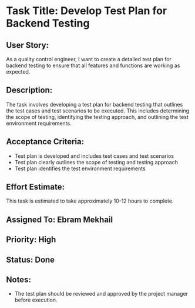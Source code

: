 # Task Title: Develop Test Plan for Backend Testing

## User Story:
As a quality control engineer, I want to create a detailed test plan for backend testing to ensure that all features and functions are working as expected.

## Description:
The task involves developing a test plan for backend testing that outlines the test cases and test scenarios to be executed. This includes determining the scope of testing, identifying the testing approach, and outlining the test environment requirements.

## Acceptance Criteria:
- Test plan is developed and includes test cases and test scenarios
- Test plan clearly outlines the scope of testing and testing approach
- Test plan identifies the test environment requirements

## Effort Estimate: 
This task is estimated to take approximately 10-12 hours to complete.

## Assigned To: Ebram Mekhail

## Priority: High

## Status: Done

## Notes:
- The test plan should be reviewed and approved by the project manager before execution. 
